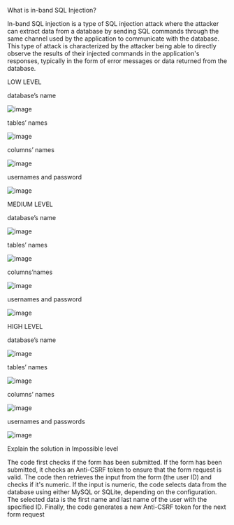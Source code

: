 What is in-band SQL Injection?

In-band SQL injection is a type of SQL injection attack where the attacker can extract data from a database by sending SQL commands through the same channel used by the application to communicate with the database. This type of attack is characterized by the attacker being able to directly observe the results of their injected commands in the application's responses, typically in the form of error messages or data returned from the database.

LOW LEVEL

database’s name

![image](https://github.com/nahcusira/dvwa/assets/87233531/c9727ced-a2f5-420a-9fb8-b807cdb6ce66)

tables’ names

![image](https://github.com/nahcusira/dvwa/assets/87233531/a90496fb-57c3-4073-b1bc-ffd32331ada4)

columns’ names

![image](https://github.com/nahcusira/dvwa/assets/87233531/1750b049-2690-45ca-8347-7b6212d337f5)

usernames and password

![image](https://github.com/nahcusira/dvwa/assets/87233531/2e723f6b-be99-4e3d-8598-e2ee208ab376)

MEDIUM LEVEL

database’s name

![image](https://github.com/nahcusira/dvwa/assets/87233531/9681927f-397a-400c-bcba-0f259b23aaa0)

tables’ names

![image](https://github.com/nahcusira/dvwa/assets/87233531/71ec613f-40c7-4b28-adcf-838ebc95cca1)

columns’names

![image](https://github.com/nahcusira/dvwa/assets/87233531/7515859c-1417-46f5-9752-b121d8c2ef33)

usernames and password

![image](https://github.com/nahcusira/dvwa/assets/87233531/62fec8a1-1088-4eef-9cdf-1da4afad960e)

HIGH LEVEL

database’s name

![image](https://github.com/nahcusira/dvwa/assets/87233531/69c9c733-59eb-43c5-9c95-c570ba7041f7)

tables’ names

![image](https://github.com/nahcusira/dvwa/assets/87233531/5bdec292-5186-48b0-ad83-5f3e44e45342)

columns’ names

![image](https://github.com/nahcusira/dvwa/assets/87233531/840765e3-fde7-41d0-92a8-3fb2cc0c0d03)

usernames and passwords

![image](https://github.com/nahcusira/dvwa/assets/87233531/668de9f3-c378-4084-9c47-64dae8051432)

Explain the solution in Impossible level

The code first checks if the form has been submitted. If the form has been submitted, it checks an Anti-CSRF token to ensure that the form request is valid. The code then retrieves the input from the form (the 
user ID) and checks if it's numeric. If the input is numeric, the code selects data from the database using either MySQL or SQLite, depending on the configuration. The selected data is the first name and last name of the user with the specified ID. Finally, the code generates a new Anti-CSRF token for the next form request
